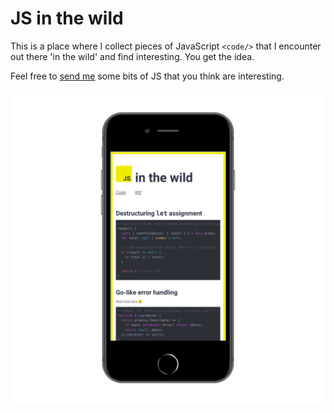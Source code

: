 # JS in the wild

This is a place where I collect pieces of JavaScript `<code/>`
that I encounter out there 'in the wild' and find interesting. You get the idea.

Feel free to [send me](https://t.me/brsgn) some bits of JS that you think are interesting.

<img src="misc/screen.png" style="text-align: left;" /> 
